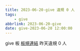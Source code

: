 ```yaml
---
title: 2023-06-20-give 違規 0 人
tags:
    - give
abbrlink: 2023-06-20-give
date: give-2023-06-20 12:00:00
---
```

give 板 [板規連結](https://www.ptt.cc/bbs/give/M.1612495900.A.C32.html)
昨天違規 0 人
